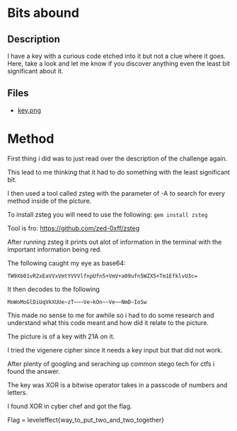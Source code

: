 # Bits abound

## Description

I have a key with a curious code etched into it but not a clue where it goes. Here, take a look and let me know if you discover anything even the least bit significant about it.

## Files

* [key.png](files/key.png)

# Method

First thing i did was to just read over the description of the challenge again.

This lead to me thinking that it had to do something with the least significant bit.

I then used a tool called zsteg with the parameter of -A to search for every method inside of the picture.

To install zsteg you will need to use the following: `gem install zsteg`

Tool is fro: https://github.com/zed-0xff/zsteg

After running zsteg it prints out alot of information in the terminal with the important information being red.

The following caught my eye as base64:

`TW9Xb01vR2xEaVVxVmtYVVVlfnpUfn5+VmV+a09ufn5WZX5+Tm1EfklvU3c=`

It then decodes to the following

`MoWoMoGlDiUqVkXUUe~zT~~~Ve~kOn~~Ve~~NmD~IoSw`

This made no sense to me for awhile so i had to do some research and understand what this code meant and how did it relate to the picture.

The picture is of a key with 21A on it.

I tried the vigenere cipher since it needs a key input but that did not work.

After plenty of googling and seraching up common stego tech for ctfs i found the answer.

The key was XOR is a bitwise operator takes in a passcode of numbers and letters.

I found XOR in cyber chef and got the flag.

Flag = leveleffect{way_to_put_two_and_two_together}


